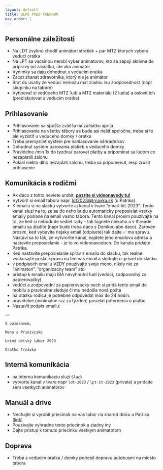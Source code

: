 ```yaml
---
layout: default
title: DLHO PRED TÁBOROM
nav_order: 1
---
```


## Personálne záležitosti

- Na LDT zvyknú chodiť animátori stretiek + par MTZ ktorych vybera veduci oratka
- Na LPT sa vacsinou nerobi vyber animatorov, kto sa zapoji aktivne do pripravy od zaciatku, ide ako animator
- Vynimky sa daju dohodnut s veducim oratka
- Zacat zhanat zdravotníka, ktorý nie je animátor
- Brat do uvahy ze vedúci nemozu mat ziadnu inu zodpovednost (napr skupinku na tabore)
- Vytipovať si vedúceho MTZ ľudí a MTZ materiálu (2 ludia) a oslovit ich (prediskutovat s veducim oratka)

## Prihlasovanie

- Prihlasovanie sa spúšťa zväčša na začiatku apríla
- Prihlasovanie na všetky tábory sa bude asi riešiť spoločne, treba si to ale vyzistiť u veduceho domky / oratka
- Treba premyslieť systém pre nahlasovanie náhradníkov
- Dohodnut system parovania platieb s veduceho domky
- Pravidelne /min 1x do tyzdna/ parovat platby a pripominat sa ludom co nezaplatili zalohu
- Pokial niekto dlho nezaplati zalohu, treba sa pripomenut, resp zrusit prihlasenie

## Komunikácia s rodičmi

- Ak daco z tohto neviete urobit, [**pozrite si videonavody tu!**](https://drive.google.com/drive/u/1/folders/17_TGDu3qapdayFC8Ift-yHTx0octh5qv)
- Vytvorit si email tabora napr. <ldt2023@trnavka.sk> (u Patrika)
- K emailu si na slacku vytvorte aj kanal v tvare “email-ldt-2023”. Tento kanal sluzi na to, ze sa do neho budu automaticky preposielat vsetky emaily poslane na email vasho tabora. Tento kanal prosim pouzivajte na to, ze ked si nebudude vediet rady - tak tagnete niekoho a v threade emailu sa zladite (napr bude treba daco s Domkou abo daco). Zaroven prosim, ked vybavite nejaky email (odpisete) tak dajte ✅ ma spravu. Nastavi sa to tak, ze vytvrorite kanal, najdete jeho emailovu adresu a nastavite preposielanie - je to vo videonavodoch. Do kanala pridajte Patrika.
- Ked nastavite preposielanie sprav z emailu do slacku, tak realne vyskusajte poslat spravu na ten vas email a sledujte ci prisiel do slacku.
- v podpisoch emailu VZDY pouzivajte svoje meno, nikdy nie ze “animatori”, “organizacny team” atd
- prístup k emailu majú IBA nevyhnutní ľudí (vedúci, zodpovedný za papierovačky)
- vedúci a zodpovedni za papierovacky nech si pridá tento email do mobilu a pravidelne sleduje či mu nedošla nová pošta
- na otazku rodica je potrebne odpovedat max do 24 hodin.
- pravidelne (minimalne raz za tyzden) posielat potvrdenia o platbe
- Nastaviť podpis emailu:

```text
––

S pozdravom,

Meno a Priezvisko

Letný detský tábor 2023

Oratko Trnávka
```

## Interná komunikácia

- na internu komunikaciu sluzi `Slack`
- vytvorte kanal v tvare napr `ldt-2023` / `lpt-1t-2023` (private) a pridajte sem vsetkych animatorov

## Manuál a drive

- Nechajte si vyrobit priecinok na vas tabor na shared disku u Patrika ([link](https://drive.google.com/drive/u/1/folders/0AOf5hAhweZ_cUk9PVA))
- Pouzivajte vyhradne tento priecinok a ziadny iny
- Dajte pristup k tomuto priecinku vsetkym animatotom

## Doprava

- Treba s veducim oratka / domky poriesit dopravu autobusmi na miesto tabora
